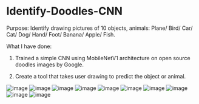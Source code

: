 # Identify-Doodles-CNN

Purpose: Identify drawing pictures of 10 objects, animals: Plane/ Bird/ Car/ Cat/ Dog/ Hand/ Foot/ Banana/ Apple/ Fish.

What I have done:
1. Trained a simple CNN using MobileNetV1 architecture on open source doodles images by Google.

2. Create a tool that takes user drawing to predict the object or animal.

![image](https://github.com/user-attachments/assets/e0caf84c-b446-4cfc-b9ae-e73a1a79c02b)
![image](https://github.com/user-attachments/assets/fb165795-a407-4abc-a44e-ed562abe5b75)
![image](https://github.com/user-attachments/assets/92b53213-3ab3-4877-8608-35677d03f3e3)
![image](https://github.com/user-attachments/assets/a0ee57b8-0fdb-476c-ad6c-2e5226e52dbb)
![image](https://github.com/user-attachments/assets/d978e8fd-1071-4863-ad19-ddf9b4560473)
![image](https://github.com/user-attachments/assets/4d66a35c-093e-4530-95ff-921484abbc46)
![image](https://github.com/user-attachments/assets/dd877b03-fd1a-4fbd-ad5f-6fb1b219b90c)
![image](https://github.com/user-attachments/assets/b91fc48f-1d9f-41b5-a49f-d952cc166e96)
![image](https://github.com/user-attachments/assets/8eddd6cc-86cf-459a-8c0f-c2d1441b3221)
![image](https://github.com/user-attachments/assets/680238a3-7201-4480-aa22-7b70da21a867)
